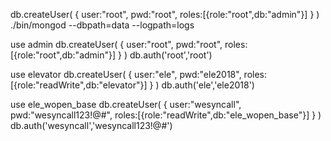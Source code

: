 
db.createUser(
     {
       user:"root",
       pwd:"root",
       roles:[{role:"root",db:"admin"}]
     }
  )
./bin/mongod --dbpath=data --logpath=logs

use admin
db.createUser(
     {
       user:"root",
       pwd:"root",
       roles:[{role:"root",db:"admin"}]
     }
  )
db.auth('root','root')

use  elevator
db.createUser(
     {
       user:"ele",
       pwd:"ele2018",
       roles:[{role:"readWrite",db:"elevator"}]
     }
  )
db.auth('ele','ele2018')

use  ele_wopen_base
db.createUser(
     {
       user:"wesyncall",
       pwd:"wesyncall123!@#",
       roles:[{role:"readWrite",db:"ele_wopen_base"}]
     }
  )
db.auth('wesyncall','wesyncall123!@#')

